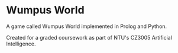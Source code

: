 # Wumpus World

A game called Wumpus World implemented in Prolog and Python. 

Created for a graded coursework as part of NTU's CZ3005 Artificial Intelligence.
